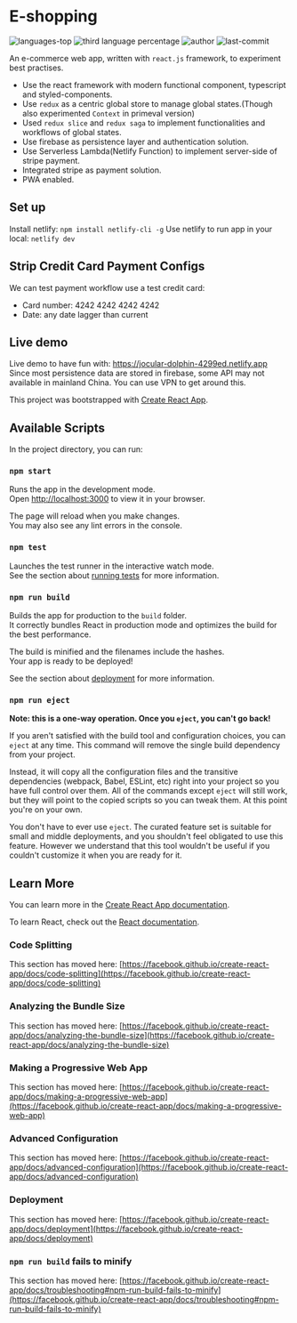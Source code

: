 
# E-shopping
<img src="https://img.shields.io/github/languages/top/TrumanH/e-shopping?color=blue" alt="languages-top" />

<img src="https://img.shields.io/badge/HTML-2.8%25-red" alt="third language percentage">
<img src="https://img.shields.io/badge/Author-TrumanH-orange" alt="author">
<img src="https://img.shields.io/github/last-commit/TrumanH/e-shopping" alt="last-commit" />

An e-commerce web app, written with `react.js` framework, to experiment best practises.
* Use the react framework with modern functional component, typescript and styled-components.
* Use `redux` as a centric global store to manage global states.(Though also experimented `Context` in primeval version)
* Used `redux slice` and `redux saga` to implement functionalities and workflows of global states.
* Use firebase as persistence layer and authentication solution. 
* Use Serverless Lambda(Netlify Function) to implement server-side of stripe payment.
* Integrated stripe as payment solution.
* PWA enabled.

## Set up 
Install netlify:
`npm install netlify-cli -g`
Use netlify to run app in your local:
`netlify dev`

## Strip Credit Card Payment Configs
We can test payment workflow use a test credit card:
* Card number: 4242 4242 4242 4242
* Date: any date lagger than current

## Live demo
Live demo to have fun with: https://jocular-dolphin-4299ed.netlify.app    
Since most persistence data are stored in firebase, some API may not available in mainland China.
You can use VPN to get around this.

This project was bootstrapped with [Create React App](https://github.com/facebook/create-react-app).

## Available Scripts

In the project directory, you can run:

### `npm start`

Runs the app in the development mode.\
Open [http://localhost:3000](http://localhost:3000) to view it in your browser.

The page will reload when you make changes.\
You may also see any lint errors in the console.

### `npm test`

Launches the test runner in the interactive watch mode.\
See the section about [running tests](https://facebook.github.io/create-react-app/docs/running-tests) for more information.

### `npm run build`

Builds the app for production to the `build` folder.\
It correctly bundles React in production mode and optimizes the build for the best performance.

The build is minified and the filenames include the hashes.\
Your app is ready to be deployed!

See the section about [deployment](https://facebook.github.io/create-react-app/docs/deployment) for more information.

### `npm run eject`

**Note: this is a one-way operation. Once you `eject`, you can't go back!**

If you aren't satisfied with the build tool and configuration choices, you can `eject` at any time. This command will remove the single build dependency from your project.

Instead, it will copy all the configuration files and the transitive dependencies (webpack, Babel, ESLint, etc) right into your project so you have full control over them. All of the commands except `eject` will still work, but they will point to the copied scripts so you can tweak them. At this point you're on your own.

You don't have to ever use `eject`. The curated feature set is suitable for small and middle deployments, and you shouldn't feel obligated to use this feature. However we understand that this tool wouldn't be useful if you couldn't customize it when you are ready for it.

## Learn More

You can learn more in the [Create React App documentation](https://facebook.github.io/create-react-app/docs/getting-started).

To learn React, check out the [React documentation](https://reactjs.org/).

### Code Splitting

This section has moved here: [https://facebook.github.io/create-react-app/docs/code-splitting](https://facebook.github.io/create-react-app/docs/code-splitting)

### Analyzing the Bundle Size

This section has moved here: [https://facebook.github.io/create-react-app/docs/analyzing-the-bundle-size](https://facebook.github.io/create-react-app/docs/analyzing-the-bundle-size)

### Making a Progressive Web App

This section has moved here: [https://facebook.github.io/create-react-app/docs/making-a-progressive-web-app](https://facebook.github.io/create-react-app/docs/making-a-progressive-web-app)

### Advanced Configuration

This section has moved here: [https://facebook.github.io/create-react-app/docs/advanced-configuration](https://facebook.github.io/create-react-app/docs/advanced-configuration)

### Deployment

This section has moved here: [https://facebook.github.io/create-react-app/docs/deployment](https://facebook.github.io/create-react-app/docs/deployment)

### `npm run build` fails to minify

This section has moved here: [https://facebook.github.io/create-react-app/docs/troubleshooting#npm-run-build-fails-to-minify](https://facebook.github.io/create-react-app/docs/troubleshooting#npm-run-build-fails-to-minify)
